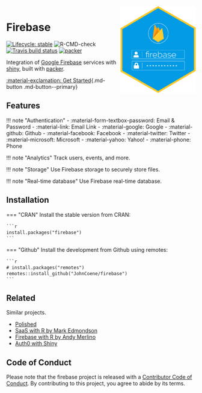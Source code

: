 <img src="logo.png" width="200" style="float:right" />

# Firebase

<!-- badges: start -->
[![Lifecycle: stable](https://img.shields.io/badge/lifecycle-stable-brightgreen.svg)](https://lifecycle.r-lib.org/articles/stages.html#stable)
![R-CMD-check](https://github.com/JohnCoene/firebase/workflows/R-CMD-check/badge.svg)
[![Travis build status](https://travis-ci.org/JohnCoene/firebase.svg?branch=master)](https://travis-ci.org/JohnCoene/firebase)
[![packer](https://github.com/JohnCoene/firebase/actions/workflows/packer-check.yml/badge.svg)](https://github.com/JohnCoene/firebase/actions/workflows/packer-check.yml)
<!-- badges: end -->

Integration of [Google Firebase](https://firebase.google.com/)
services with [shiny](https://shiny.rstudio.com/),
built with [packer](https://packer.john-coene.com).

[:material-exclamation: Get Started](/guide/get-started/){.md-button .md-button--primary}

## Features

!!! note "Authentication"
    - :material-form-textbox-password: Email & Password
    - :material-link: Email Link
    - :material-google: Google
    - :material-github: Github
    - :material-facebook: Facebook
    - :material-twitter: Twitter
    - :material-microsoft: Microsoft
    - :material-yahoo: Yahoo!
    - :material-phone: Phone
 
!!! note "Analytics"
    Track users, events, and more.

!!! note "Storage"
    Use Firebase storage to securely store files.

!!! note "Real-time database"
    Use Firebase real-time database.

## Installation

=== "CRAN"
    Install the stable version from CRAN:

    ```r
    install.packages("firebase")
    ```
=== "Github"
    Install the development from Github using remotes:
    
    ```r
    # install.packages("remotes")
    remotes::install_github("JohnCoene/firebase")
    ```

## Related

Similar projects.

- [Polished](https://polished.tech/)
- [SaaS with R by Mark Edmondson](https://github.com/MarkEdmondson1234/Shiny-R-SaaS/)
- [Firebase with R by Andy Merlino](https://github.com/shinyonfire/sof-auth-example)
- [Auth0 with Shiny](https://auth0.com/blog/adding-authentication-to-shiny-server/)

## Code of Conduct
  
Please note that the firebase project is released with a
[Contributor Code of Conduct](https://contributor-covenant.org/version/2/0/CODE_OF_CONDUCT.html). 
By contributing to this project, you agree to abide by its terms.
